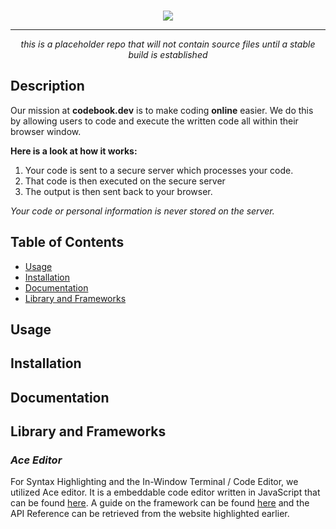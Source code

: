 <br>
<p align=center><img src="https://github.com/C-Teo/Code.io/blob/main/images/logo.png?raw=true"></p>
<hr>
<p align=center><i>this is a placeholder repo that will not contain source files until a stable build is established</i></p>

## Description
Our mission at **codebook.dev** is to make coding **online** easier.
We do this by allowing users to code and execute the written code all within their browser window.<br>

**Here is a look at how it works:**

1. Your code is sent to a secure server which processes your code. 
2. That code is then executed on the secure server
3. The output is then sent back to your browser. <br>

*Your code or personal information is never stored on the server.*

## Table of Contents

- [Usage](#usage)
- [Installation](#installation)
- [Documentation](#documentation)
- [Library and Frameworks](#library-and-frameworks)

## Usage
## Installation
## Documentation
## Library and Frameworks

### *Ace Editor*
For Syntax Highlighting and the In-Window Terminal / Code Editor, we utilized Ace editor. It is a embeddable code editor written in JavaScript that can be found [here](https://ace.c9.io/). A guide on the framework can be found [here](https://ace.c9.io/#nav=howto) and the API Reference can be retrieved from the website highlighted earlier. 
